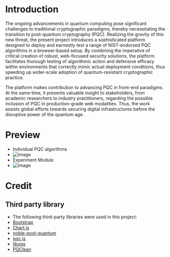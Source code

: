 # Introduction #
The ongoing advancements in quantum computing pose significant challenges to traditional cryptographic paradigms, thereby necessitating the transition to post-quantum cryptography (PQC). Realizing the gravity of this new threat, the present project introduces a sophisticated platform designed to deploy and earnestly test a range of NIST-endorsed PQC algorithms in a browser-based setup. By combining the imperative of critical creation of robust, web-focused security solutions, the platform facilitates thorough testing of algorithmic action and defensive efficacy within environments that correctly mimic actual deployment conditions, thus speeding up wider-scale adoption of quantum-resistant cryptographic practice.

The platform makes contribution to advancing PQC in front-end paradigms. At the same time, it presents valuable insight to stakeholders, from academic researchers to industry practitioners, regarding the possible inclusion of PQC in production-grade web modalities. Thus, the work assists global efforts towards securing digital infrastructures before the disruptive power of the quantum age.
# Preview #
- Individual PQC algorithms
- ![image](https://github.com/hkuspace-pu/COMP3000HK24_25_NgKaHung/tree/main/Picture/UI.png)
- Experiment Module  
- ![image](https://github.com/hkuspace-pu/COMP3000HK24_25_NgKaHung/tree/main/Picture/Test.png)
# Credit #
## Third party library ##
 - The following third-party libraries were used in this project:
- [Bootstrap](https://getbootstrap.com/)
- [Chart.js](https://www.chartjs.org/)
- [noble-post-quantum](https://github.com/paulmillr/noble-post-quantum)
- [pqc.js](https://github.com/Dashlane/pqc.js/)
- [liboqs](https://github.com/open-quantum-safe/liboqs)
- [PQClean](https://github.com/PQClean/PQClean)
